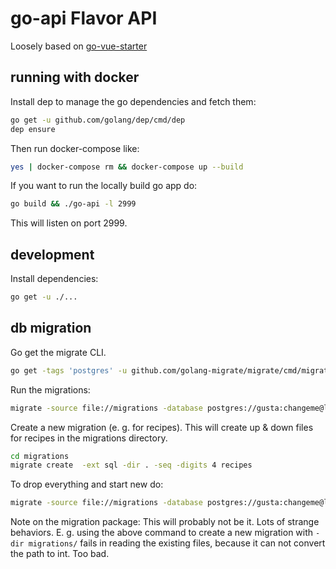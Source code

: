 # go-api Flavor API

Loosely based on [go-vue-starter](https://github.com/markcheno/go-vue-starter/)

## running with docker

Install dep to manage the go dependencies and fetch them:

```sh
go get -u github.com/golang/dep/cmd/dep
dep ensure
```

Then run docker-compose like:

```sh
yes | docker-compose rm && docker-compose up --build
```

If you want to run the locally build go app do:

```sh
go build && ./go-api -l 2999
```

This will listen on port 2999.

## development

Install dependencies:

```sh
go get -u ./...
```

## db migration

Go get the migrate CLI.

```sh
go get -tags 'postgres' -u github.com/golang-migrate/migrate/cmd/migrate
```

Run the migrations:

```sh
migrate -source file://migrations -database postgres://gusta:changeme@localhost:5432/gusta?sslmode=disable up
```

Create a new migration (e. g. for recipes). This will create up & down files for recipes in the migrations directory.

```sh
cd migrations
migrate create  -ext sql -dir . -seq -digits 4 recipes
```

To drop everything and start new do:

```sh
migrate -source file://migrations -database postgres://gusta:changeme@localhost:5432/gusta?sslmode=disable drop
```

Note on the migration package: This will probably not be it. Lots of strange behaviors. E. g. using the above command to create a new migration with `-dir migrations/` fails in reading the existing files, because it can not convert the path to int. Too bad.
